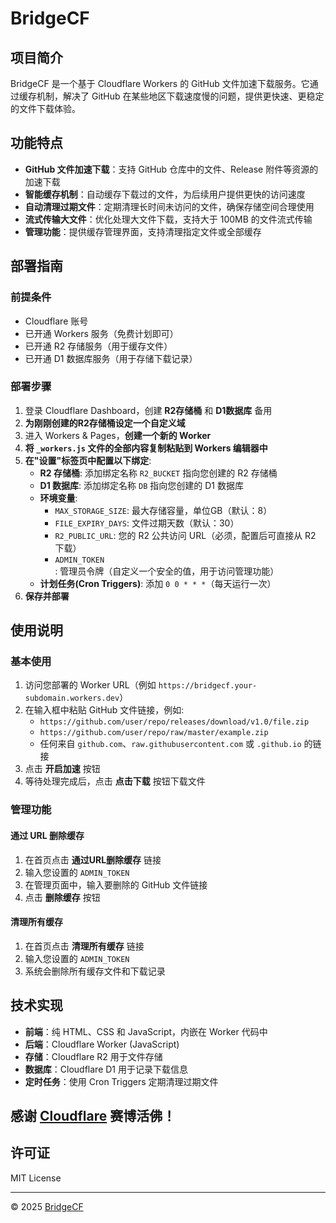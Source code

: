 # BridgeCF

## 项目简介

BridgeCF 是一个基于 Cloudflare Workers 的 GitHub 文件加速下载服务。它通过缓存机制，解决了 GitHub 在某些地区下载速度慢的问题，提供更快速、更稳定的文件下载体验。

## 功能特点

- **GitHub 文件加速下载**：支持 GitHub 仓库中的文件、Release 附件等资源的加速下载
- **智能缓存机制**：自动缓存下载过的文件，为后续用户提供更快的访问速度
- **自动清理过期文件**：定期清理长时间未访问的文件，确保存储空间合理使用
- **流式传输大文件**：优化处理大文件下载，支持大于 100MB 的文件流式传输
- **管理功能**：提供缓存管理界面，支持清理指定文件或全部缓存

## 部署指南

### 前提条件

- Cloudflare 账号
- 已开通 Workers 服务（免费计划即可）
- 已开通 R2 存储服务（用于缓存文件）
- 已开通 D1 数据库服务（用于存储下载记录）

### 部署步骤

1. 登录 Cloudflare Dashboard，创建 **R2存储桶** 和 **D1数据库** 备用
2. **为刚刚创建的R2存储桶设定一个自定义域**
3. 进入 Workers & Pages，**创建一个新的 Worker**
4. **将 `_workers.js` 文件的全部内容复制粘贴到 Workers 编辑器中**
5. **在"设置"标签页中配置以下绑定**:
   - **R2 存储桶**: 添加绑定名称 `R2_BUCKET` 指向您创建的 R2 存储桶
   - **D1 数据库**: 添加绑定名称 `DB` 指向您创建的 D1 数据库
   - **环境变量**:
     - `MAX_STORAGE_SIZE`: 最大存储容量，单位GB（默认：8）
     - `FILE_EXPIRY_DAYS`: 文件过期天数（默认：30）
     - `R2_PUBLIC_URL`: 您的 R2 公共访问 URL（必须，配置后可直接从 R2 下载）
     - `ADMIN_TOKEN`: 管理员令牌（自定义一个安全的值，用于访问管理功能）
   - **计划任务(Cron Triggers)**: 添加 `0 0 * * *`（每天运行一次）
6. **保存并部署**

## 使用说明

### 基本使用

1. 访问您部署的 Worker URL（例如 `https://bridgecf.your-subdomain.workers.dev`）
2. 在输入框中粘贴 GitHub 文件链接，例如:
   - `https://github.com/user/repo/releases/download/v1.0/file.zip`
   - `https://github.com/user/repo/raw/master/example.zip`
   - 任何来自 `github.com`、`raw.githubusercontent.com` 或 `.github.io` 的链接
3. 点击 **开启加速** 按钮
4. 等待处理完成后，点击 **点击下载** 按钮下载文件

### 管理功能

#### 通过 URL 删除缓存

1. 在首页点击 **通过URL删除缓存** 链接
2. 输入您设置的 `ADMIN_TOKEN`
3. 在管理页面中，输入要删除的 GitHub 文件链接
4. 点击 **删除缓存** 按钮

#### 清理所有缓存

1. 在首页点击 **清理所有缓存** 链接
2. 输入您设置的 `ADMIN_TOKEN`
3. 系统会删除所有缓存文件和下载记录

## 技术实现

- **前端**：纯 HTML、CSS 和 JavaScript，内嵌在 Worker 代码中
- **后端**：Cloudflare Worker (JavaScript)
- **存储**：Cloudflare R2 用于文件存储
- **数据库**：Cloudflare D1 用于记录下载信息
- **定时任务**：使用 Cron Triggers 定期清理过期文件

## 感谢 [**Cloudflare**](https://www.cloudflare-cn.com/) 赛博活佛！

## 许可证

MIT License

---

© 2025 [BridgeCF](https://github.com/hcllmsx/BridgeCFworkers) 